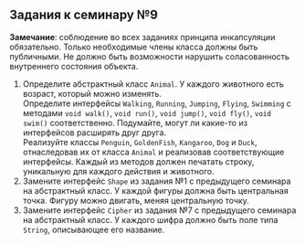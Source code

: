 ## Задания к семинару №9

**Замечание**: соблюдение во всех заданиях принципа инкапсуляции обязательно. Только необходимые члены класса должны быть публичными. Не должно быть возможности нарушить соласованность внутреннего состояния объекта.

1. Определите абстрактный класс `Animal`. У каждого животного есть возраст, который можно изменять. \
   Определите интерфейсы `Walking`, `Running`, `Jumping`, `Flying`, `Swimming` с методами `void walk()`, `void run()`, `void jump()`, `void fly()`, `void swim()` соответственно. Подумайте, могут ли какие-то из интерфейсов расширять друг друга. \
   Реализуйте классы `Penguin`, `GoldenFish`, `Kangaroo`, `Dog` и `Duck`, отнаследовав их от класса `Animal` и реализовав соответствующие интерфейсы. Каждый из методов должен печатать строку, уникальную для каждого действия и животного.
2. Замените интерфейс `Shape` из задания №1 с предыдущего семинара на абстрактный класс. У каждой фигуры должна быть центральная точка. Фигуру можно двигать, меняя центральную точку.
3. Замените интерфейс `Cipher` из задания №7 с предыдущего семинара на абстрактный класс. У каждого шифра должно быть поле типа `String`, описывающее его название.